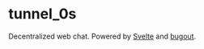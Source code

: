 # tunnel_0s

Decentralized web chat. Powered by [Svelte](https://svelte.dev/) and [bugout](https://chr15m.github.io/bugout/).
